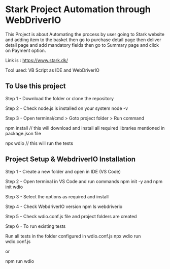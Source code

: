 # Stark Project Automation through WebDriverIO
This Project is about Automating the process by user going to Stark website and adding item to the basket then go to purchase detail page then deliver detail page and add mandatory fields then go to Summary page and click on Payment option.

Link is : https://www.stark.dk/

Tool used: VB Script as IDE and WebDriverIO
## To Use  this project
Step 1 - Download the folder or clone the repository

Step 2 - Check node.js is installed on your system node -v

Step 3 - Open terminal/cmd > Goto project folder > Run command

npm install // this will download and install all required libraries mentioned in package.json file

npx wdio // this will run the tests

## Project Setup & WebdriverIO Installation
Step 1 - Create a new folder and open in IDE (VS Code)

Step 2 - Open terminal in VS Code and run commands npm init -y and npm init wdio

Step 3 - Select the options as required and install

Step 4 - Check WebdriverIO version npm ls webdriverio

Step 5 - Check wdio.conf.js file and project folders are created

Step 6 - To run existing tests

Run all tests in the folder configured in wdio.conf.js npx wdio run wdio.conf.js

or

npm run wdio
